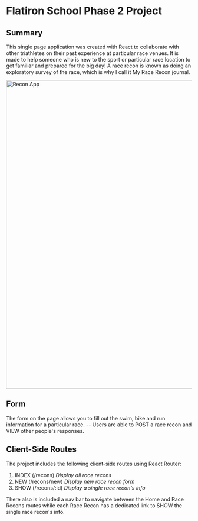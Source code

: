 # Flatiron School Phase 2 Project

## Summary

This single page application was created with React to collaborate with other triathletes on their past experience at particular race venues. It is made to help someone who is new to the sport or particular race location to get familiar and prepared for the big day! A race recon is known as doing an exploratory survey of the race, which is why I call it My Race Recon journal. 

<img width="834" alt="Recon App" src="https://user-images.githubusercontent.com/52802563/198937201-6d4d8eaa-66ca-4dab-8a18-e7e91486833e.png">

## Form

The form on the page allows you to fill out the swim, bike and run information for a particular race. -- Users are able to POST a race recon and VIEW other people's responses. 

## Client-Side Routes

The project includes the following client-side routes using React Router:
1) INDEX (/recons) *Display all race recons*
2) NEW (/recons/new) *Display new race recon form*
3) SHOW (/recons/:id) *Display a single race recon's info*

There also is included a nav bar to navigate between the Home and Race Recons routes while each Race Recon has a dedicated link to SHOW the single race recon's info.
